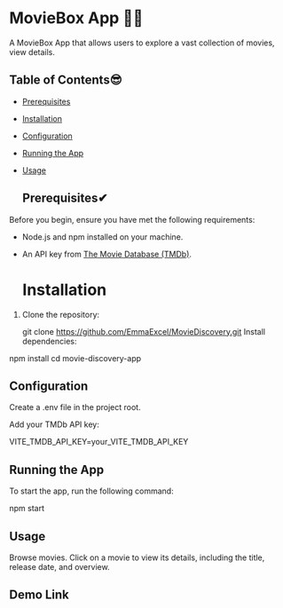 # MovieBox App 👨‍💻

A MovieBox App that allows users to explore a vast collection of movies, view details.

## Table of Contents😎

- [Prerequisites](#prerequisites)
- [Installation](#installation)
- [Configuration](#configuration)
- [Running the App](#running-the-app)
- [Usage](#usage)


  ## Prerequisites✔

Before you begin, ensure you have met the following requirements:

- Node.js and npm installed on your machine.
- An API key from [The Movie Database (TMDb)](https://www.themoviedb.org/documentation/api).

  # Installation

1. Clone the repository:

   
   git clone https://github.com/EmmaExcel/MovieDiscovery.git
Install dependencies:

npm install
   cd movie-discovery-app

## Configuration
Create a .env file in the project root.

Add your TMDb API key:

VITE_TMDB_API_KEY=your_VITE_TMDB_API_KEY

## Running the App
To start the app, run the following command:

npm start

## Usage
Browse movies.
Click on a movie to view its details, including the title, release date, and overview.


## Demo Link
